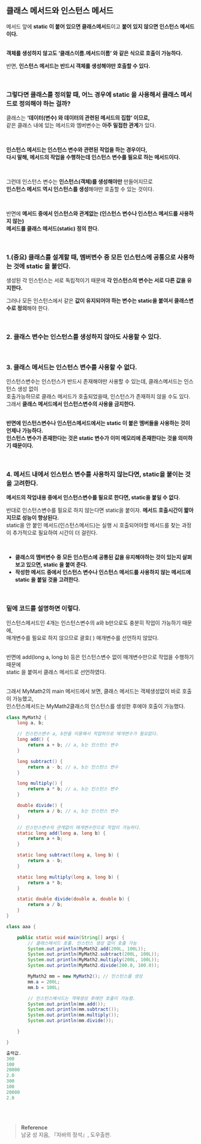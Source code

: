 ## 클래스 메서드와 인스턴스 메서드

메서드 앞에 **static 이 붙어 있으면 클래스메서드**이고 **붙어 있지 않으면 인스턴스 메서드이다.**

<br/>**객체를 생성하지 않고도 ‘클래스이름.메서드이름’ 와 같은 식으로 호출이 가능하다.**

반면, **인스턴스 메서드는 반드시 객체를 생성해야만 호출할 수 있다.**

<br/>

### 그렇다면 클래스를 정의할 때, 어느 경우에 static 을 사용해서 클래스 메서드로 정의해야 하는 걸까?

클래스는 **‘데이터(변수) 와 데이터의 관련된 메서드의 집합’ 이므로,** <br/>같은 클래스 내에 있는 메서드와 멤버변수는 **아주 밀접한 관계**가 있다.

<br/>

**인스턴스 메서드는 인스턴스 변수와 관련된 작업을 하는 경우이다, <br/> 다시 말해, 메서드의 작업을 수행하는데 인스턴스 변수를 필요로 하는 메서드이다.**

<br/>

그런데 인스턴스 변수는 **인스턴스(객체)를 생성해야만** 만들어지므로 <br/>**인스턴스 메서드 역시 인스턴스를 생성**해야만 호출할 수 있는 것이다.

<br/>

반면에 **메서드 중에서 인스턴스와 관계없는 (인스턴스 변수나 인스턴스 메서드를 사용하지 않는) <br/>메서드를 클래스 메서드(static) 정의 한다.**

<br/>

### 1.(중요) 클래스를 설계할 때, 멤버변수 중 모든 인스턴스에 공통으로 사용하는 것에 static 을 붙인다. 

생성된 각 인스턴스는 서로 독립적이기 때문에 **각 인스턴스의 변수는 서로 다른 값을 유지한다.**

그러나 모든 인스턴스에서 같은 **값이 유지되어야 하는 변수는 static을 붙여서 클래스변수로 정의**해야 한다.

<br/>

### 2. 클래스 변수는 인스턴스를 생성하지 않아도 사용할 수 있다.

<br/>

### 3. 클래스 메서드는 인스턴스 변수를 사용할 수 없다.

인스턴스변수는 인스턴스가 반드시 존재해야만 사용할 수 있는데, 클래스메서드는 인스턴스 생성 없이 <br/>호출가능하므로 클래스 메서드가 호출되었을때, 인스턴스가 존재하지 않을 수도 있다. <br/>그래서 **클래스 메서드에서 인스턴스변수의 사용을 금지한다.**

**<br/>반면에 인스턴스변수나 인스턴스메서드에서는 static 이 붙은 멤버들을 사용하는 것이 언제나 가능하다. <br/>인스턴스 변수가 존재한다는 것은 static 변수가 이미 메모리에 존재한다는 것을 의미하기 때문이다.**

<br/>

### 4. 메서드 내에서 인스턴스 변수를 사용하지 않는다면, static을 붙이는 것을 고려한다.

**메서드의 작업내용 중에서 인스턴스변수를 필요로 한다면, static을 붙일 수 없다.**

반대로 인스턴스변수를 필요로 하지 않는다면 static을 붙이자. **메서드 호출시간이 짧아지므로 성능이 향상된다.** <br/>static을 안 붙인 메서드(인스턴스메서드)는 실행 시 호출되어야할 메서드를 찾는 과정이 추가적으로 필요하여 시간이 더 걸린다.

<br/>

- **클래스의 멤버변수 중 모든 인스턴스에 공통된 값을 유지해야하는 것이 있는지 살펴 보고 있으면, static 을 붙여 준다.**
- **작성한 메서드 중에서 인스턴스 변수나 인스턴스 메서드를 사용하지 않는 메서드에 static 을 붙일 것을 고려한다.**

<br/>

### 밑에 코드를 설명하면 이렇다.

인스턴스메서드인 4개는 인스턴스변수의 a와 b만으로도 충분히 작업이 가능하기 때문에, <br/>매개변수를 필요로 하지 않으므로 괄호( ) 매개변수를 선언하지 않았다.

<br/>반면에 add(long a, long b) 등은 인스턴스변수 없이 매개변수만으로 작업을 수행하기 때문에 <br/>static 을 붙여서 클래스 메서드로 선언하였다.

<br/>그래서 MyMath2의 main 메서드에서 보면, 클래스 메서드는 객체생성없이 바로 호출이 가능했고, <br/>인스턴스메서드는 MyMath2클래스의 인스턴스를 생성한 후에야 호출이 가능했다.


```java
class MyMath2 {
    long a, b;

    // 인스턴스변수 a, b만을 이용해서 작업하므로 매개변수가 필요없다.
    long add() {
        return a + b; // a, b는 인스턴스 변수
    }

    long subtract() {
        return a - b; // a, b는 인스턴스 변수
    }

    long multiply() {
        return a * b; // a, b는 인스턴스 변수
    }

    double divide() {
        return a / b; // a, b는 인스턴스 변수
    }

    // 인스턴스변수의 관계없이 매개변수만으로 작업이 가능하다.
    static long add(long a, long b) {
        return a + b;
    }

    static long subtract(long a, long b) {
        return a - b;
    }

    static long multiply(long a, long b) {
        return a * b;
    }

    static double divide(double a, double b) {
        return a / b;
    }
}

class aaa {

    public static void main(String[] args) {
        // 클래스메서드 호출. 인스턴스 생성 없이 호출 가능
        System.out.println(MyMath2.add(200L, 100L));
        System.out.println(MyMath2.subtract(200L, 100L));
        System.out.println(MyMath2.multiply(200L, 100L));
        System.out.println(MyMath2.divide(200.0, 100.0));

        MyMath2 mm = new MyMath2(); // 인스턴스를 생성
        mm.a = 200L;
        mm.b = 100L;

        // 인스턴스메서드는 객체생성 후에만 호출이 가능함.
        System.out.println(mm.add());
        System.out.println(mm.subtract());
        System.out.println(mm.multiply());
        System.out.println(mm.divide());

    }

}

출력값.
300
100
20000
2.0
300
100
20000
2.0

```


<br/><br/>

>**Reference**
><br/>남궁 성 지음, 『자바의 정석』, 도우출판.
